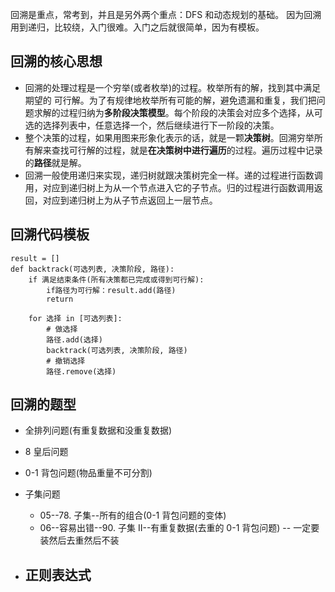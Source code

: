 回溯是重点，常考到，并且是另外两个重点：DFS 和动态规划的基础。
因为回溯用到递归，比较绕，入门很难。入门之后就很简单，因为有模板。

## 回溯的核心思想

- 回溯的处理过程是一个穷举(或者枚举)的过程。枚举所有的解，找到其中满足期望的
  可行解。为了有规律地枚举所有可能的解，避免遗漏和重复，我们把问题求解的过程归纳为**多阶段决策模型**。每个阶段的决策会对应多个选择，从可选的选择列表中，任意选择一个，然后继续进行下一阶段的决策。
- 整个决策的过程，如果用图来形象化表示的话，就是一颗**决策树**。回溯穷举所有解来查找可行解的过程，就是**在决策树中进行遍历**的过程。遍历过程中记录的**路径**就是解。
- 回溯一般使用递归来实现，递归树就跟决策树完全一样。递的过程进行函数调用，对应到递归树上为从一个节点进入它的子节点。归的过程进行函数调用返回，对应到递归树上为从子节点返回上一层节点。

## 回溯代码模板

```
result = []
def backtrack(可选列表, 决策阶段, 路径):
    if 满足结束条件(所有决策都已完成或得到可行解):
        if路径为可行解：result.add(路径)
        return

    for 选择 in [可选列表]:
        # 做选择
        路径.add(选择)
        backtrack(可选列表, 决策阶段, 路径)
        # 撤销选择
        路径.remove(选择)
```

## 回溯的题型

- 全排列问题(有重复数据和没重复数据)

- 8 皇后问题

- 0-1 背包问题(物品重量不可分割)

- 子集问题

  - 05--78. 子集--所有的组合(0-1 背包问题的变体)
  - 06--容易出错--90. 子集 II--有重复数据(去重的 0-1 背包问题) -- 一定要装然后去重然后不装

- 正则表达式
  -
